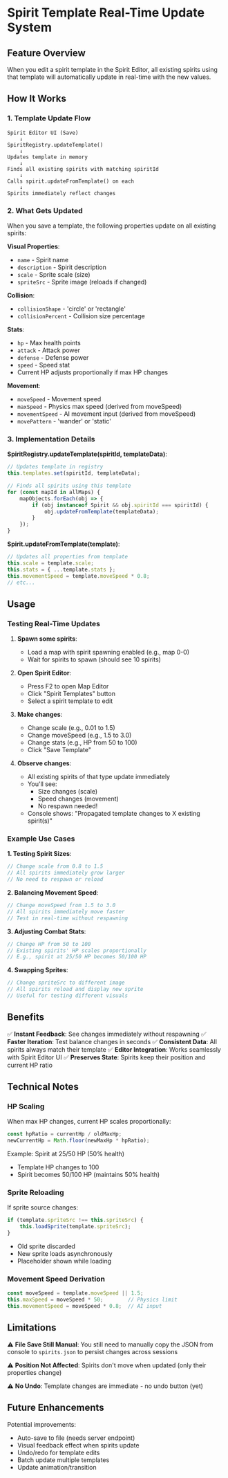 # Spirit Template Real-Time Update System

## Feature Overview

When you edit a spirit template in the Spirit Editor, all existing spirits using that template will automatically update in real-time with the new values.

## How It Works

### 1. Template Update Flow

```
Spirit Editor UI (Save) 
    ↓
SpiritRegistry.updateTemplate()
    ↓
Updates template in memory
    ↓
Finds all existing spirits with matching spiritId
    ↓
Calls spirit.updateFromTemplate() on each
    ↓
Spirits immediately reflect changes
```

### 2. What Gets Updated

When you save a template, the following properties update on all existing spirits:

**Visual Properties**:
- `name` - Spirit name
- `description` - Spirit description
- `scale` - Sprite scale (size)
- `spriteSrc` - Sprite image (reloads if changed)

**Collision**:
- `collisionShape` - 'circle' or 'rectangle'
- `collisionPercent` - Collision size percentage

**Stats**:
- `hp` - Max health points
- `attack` - Attack power
- `defense` - Defense power
- `speed` - Speed stat
- Current HP adjusts proportionally if max HP changes

**Movement**:
- `moveSpeed` - Movement speed
- `maxSpeed` - Physics max speed (derived from moveSpeed)
- `movementSpeed` - AI movement input (derived from moveSpeed)
- `movePattern` - 'wander' or 'static'

### 3. Implementation Details

**SpiritRegistry.updateTemplate(spiritId, templateData)**:
```javascript
// Updates template in registry
this.templates.set(spiritId, templateData);

// Finds all spirits using this template
for (const mapId in allMaps) {
    mapObjects.forEach(obj => {
        if (obj instanceof Spirit && obj.spiritId === spiritId) {
            obj.updateFromTemplate(templateData);
        }
    });
}
```

**Spirit.updateFromTemplate(template)**:
```javascript
// Updates all properties from template
this.scale = template.scale;
this.stats = { ...template.stats };
this.movementSpeed = template.moveSpeed * 0.8;
// etc...
```

## Usage

### Testing Real-Time Updates

1. **Spawn some spirits**:
   - Load a map with spirit spawning enabled (e.g., map 0-0)
   - Wait for spirits to spawn (should see 10 spirits)

2. **Open Spirit Editor**:
   - Press F2 to open Map Editor
   - Click "Spirit Templates" button
   - Select a spirit template to edit

3. **Make changes**:
   - Change scale (e.g., 0.01 to 1.5)
   - Change moveSpeed (e.g., 1.5 to 3.0)
   - Change stats (e.g., HP from 50 to 100)
   - Click "Save Template"

4. **Observe changes**:
   - All existing spirits of that type update immediately
   - You'll see:
     - Size changes (scale)
     - Speed changes (movement)
     - No respawn needed!
   - Console shows: "Propagated template changes to X existing spirit(s)"

### Example Use Cases

**1. Testing Spirit Sizes**:
```javascript
// Change scale from 0.8 to 1.5
// All spirits immediately grow larger
// No need to respawn or reload
```

**2. Balancing Movement Speed**:
```javascript
// Change moveSpeed from 1.5 to 3.0
// All spirits immediately move faster
// Test in real-time without respawning
```

**3. Adjusting Combat Stats**:
```javascript
// Change HP from 50 to 100
// Existing spirits' HP scales proportionally
// E.g., spirit at 25/50 HP becomes 50/100 HP
```

**4. Swapping Sprites**:
```javascript
// Change spriteSrc to different image
// All spirits reload and display new sprite
// Useful for testing different visuals
```

## Benefits

✅ **Instant Feedback**: See changes immediately without respawning
✅ **Faster Iteration**: Test balance changes in seconds
✅ **Consistent Data**: All spirits always match their template
✅ **Editor Integration**: Works seamlessly with Spirit Editor UI
✅ **Preserves State**: Spirits keep their position and current HP ratio

## Technical Notes

### HP Scaling
When max HP changes, current HP scales proportionally:
```javascript
const hpRatio = currentHp / oldMaxHp;
newCurrentHp = Math.floor(newMaxHp * hpRatio);
```

Example: Spirit at 25/50 HP (50% health)
- Template HP changes to 100
- Spirit becomes 50/100 HP (maintains 50% health)

### Sprite Reloading
If sprite source changes:
```javascript
if (template.spriteSrc !== this.spriteSrc) {
    this.loadSprite(template.spriteSrc);
}
```
- Old sprite discarded
- New sprite loads asynchronously
- Placeholder shown while loading

### Movement Speed Derivation
```javascript
const moveSpeed = template.moveSpeed || 1.5;
this.maxSpeed = moveSpeed * 50;        // Physics limit
this.movementSpeed = moveSpeed * 0.8;  // AI input
```

## Limitations

⚠️ **File Save Still Manual**: You still need to manually copy the JSON from console to `spirits.json` to persist changes across sessions

⚠️ **Position Not Affected**: Spirits don't move when updated (only their properties change)

⚠️ **No Undo**: Template changes are immediate - no undo button (yet)

## Future Enhancements

Potential improvements:
- Auto-save to file (needs server endpoint)
- Visual feedback effect when spirits update
- Undo/redo for template edits
- Batch update multiple templates
- Update animation/transition
